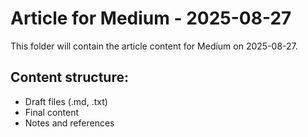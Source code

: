 # Article for Medium - 2025-08-27

This folder will contain the article content for Medium on 2025-08-27.

## Content structure:
- Draft files (.md, .txt)
- Final content
- Notes and references
